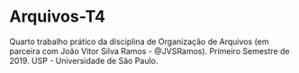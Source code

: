 # Arquivos-T4
Quarto trabalho prático da disciplina de Organização de Arquivos (em parceira com João Vitor Silva Ramos - @JVSRamos). Primeiro Semestre de 2019. USP - Universidade de São Paulo. 
